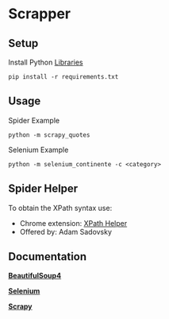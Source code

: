 # Scrapper

Setup
----------
Install Python [Libraries](https://pypi.org/)

    pip install -r requirements.txt

Usage
----------
Spider Example

    python -m scrapy_quotes

Selenium Example

    python -m selenium_continente -c <category>

Spider Helper
----------
To obtain the XPath syntax use:
- Chrome extension: [XPath Helper](https://chrome.google.com/webstore/detail/xpath-helper/hgimnogjllphhhkhlmebbmlgjoejdpjl)
- Offered by: Adam Sadovsky

Documentation
----------
[**BeautifulSoup4**](https://www.crummy.com/software/BeautifulSoup/bs4/doc/)

[**Selenium**](https://www.selenium.dev/selenium/docs/api/py/api.html)

[**Scrapy**](https://docs.scrapy.org/en/latest/)
